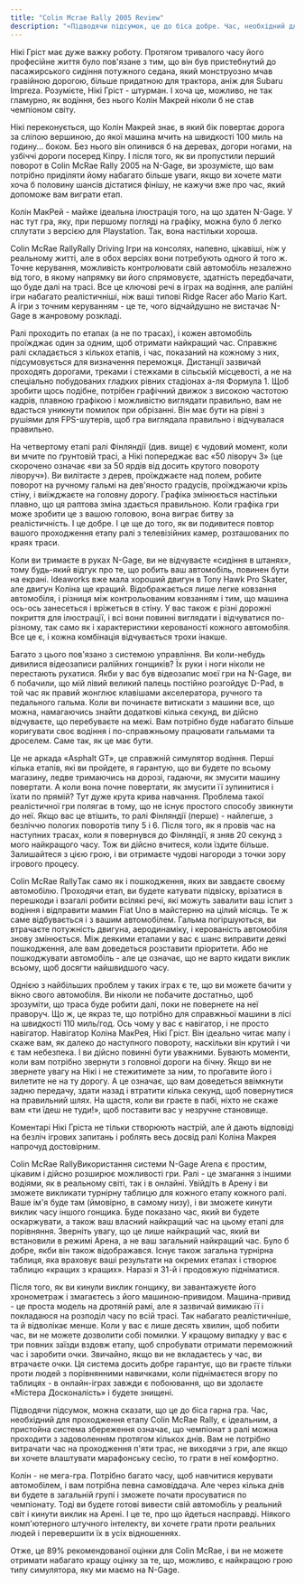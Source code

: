 ```yaml
---
title: "Colin Mcrae Rally 2005 Review"
description: "«Підводячи підсумок, це до біса добре. Час, необхідний для проходження етапу Colin McRae Rally, є ідеальним, а пристойна система збереження означає, що проходження ралійного чемпіонату - це задоволення, яке можна отримати за кілька днів». -- All About N-Gage"
---
```


Нікі Гріст має дуже важку роботу. Протягом тривалого часу його професійне життя було пов'язане з тим, що він був пристебнутий до пасажирського сидіння потужного седана, який монструозно мчав гравійною дорогою, більше придатною для трактора, аніж для Subaru Impreza. Розумієте, Нікі Гріст - штурман. І хоча це, можливо, не так гламурно, як водіння, без нього Колін Макрей ніколи б не став чемпіоном світу.

Нікі переконується, що Колін Макрей знає, в який бік повертає дорога за сліпою вершиною, до якої машина мчить на швидкості 100 миль на годину... боком. Без нього він опинився б на деревах, догори ногами, на узбіччі дороги посеред Кіпру. І після того, як ви пропустили перший поворот в Colin McRae Rally 2005 на N-Gage, ви зрозумієте, що вам потрібно приділяти йому набагато більше уваги, якщо ви хочете мати хоча б половину шансів дістатися фінішу, не кажучи вже про час, який допоможе вам виграти етап.

Колін МакРей - майже ідеальна ілюстрація того, на що здатен N-Gage. У нас тут гра, яку, при першому погляді на графіку, можна було б легко сплутати з версією для Playstation. Так, вона настільки хороша.

Colin McRae RallyRally Driving Ігри на консолях, напевно, цікавіші, ніж у реальному житті, але в обох версіях вони потребують одного й того ж. Точне керування, можливість контролювати свій автомобіль незалежно від того, в якому напрямку ви його спрямовуєте, здатність передбачати, що буде далі на трасі. Все це ключові речі в іграх на водіння, але ралійні ігри набагато реалістичніші, ніж ваші типові Ridge Racer або Mario Kart. А ігри з точним керуванням - це те, чого відчайдушно не вистачає N-Gage в жанровому розкладі.

Ралі проходить по етапах (а не по трасах), і кожен автомобіль проїжджає один за одним, щоб отримати найкращий час. Справжнє ралі складається з кількох етапів, і час, показаний на кожному з них, підсумовується для визначення переможця. Дистанції зазвичай проходять дорогами, треками і стежками в сільській місцевості, а не на спеціально побудованих гладких рівних стадіонах а-ля Формула 1. Щоб зробити щось подібне, потрібен графічний движок з високою частотою кадрів, плавною графікою і можливістю виглядати правильно, вам не вдасться уникнути помилок при обрізанні. Він має бути на рівні з рушіями для FPS-шутерів, щоб гра виглядала правильно і відчувалася правильно.

На четвертому етапі ралі Фінляндії (див. вище) є чудовий момент, коли ви мчите по ґрунтовій трасі, а Нікі попереджає вас «50 ліворуч 3» (це скорочено означає «ви за 50 ярдів від досить крутого повороту ліворуч»). Ви вилітаєте з дерев, проїжджаєте над полем, робите поворот на ручному гальмі на дев'яносто градусів, проїжджаючи крізь стіну, і виїжджаєте на головну дорогу. Графіка змінюється настільки плавно, що ця раптова зміна здається правильною. Коли графіка гри може зробити це з вашою головою, вона виграє битву за реалістичність. І це добре. І це ще до того, як ви подивитеся повтор вашого проходження етапу ралі з телевізійних камер, розташованих по краях траси.

Коли ви тримаєте в руках N-Gage, ви не відчуваєте «сидіння в штанях», тому будь-який відгук про те, що робить ваш автомобіль, повинен бути на екрані. Ideaworks вже мала хороший двигун в Tony Hawk Pro Skater, але двигун Коліна ще кращий. Відображається лише легке ковзання автомобіля, і різниця між контрольованим ковзанням і тим, що машина ось-ось занесеться і вріжеться в стіну. У вас також є різні дорожні покриття для ілюстрації, і всі вони повинні виглядати і відчуватися по-різному, так само як і характеристики керованості кожного автомобіля. Все це є, і кожна комбінація відчувається трохи інакше.

Багато з цього пов'язано з системою управління. Ви коли-небудь дивилися відеозаписи ралійних гонщиків? Їх руки і ноги ніколи не перестають рухатися. Якби у вас був відеозапис моєї гри на N-Gage, ви б побачили, що мій лівий великий палець постійно розгойдує D-Pad, в той час як правий жонглює клавішами акселератора, ручного та педального гальма. Коли ви починаєте витискати з машини все, що можна, намагаючись знайти додаткові кілька секунд, ви дійсно відчуваєте, що перебуваєте на межі. Вам потрібно буде набагато більше коригувати своє водіння і по-справжньому працювати гальмами та дроселем. Саме так, як це має бути.

Це не аркада «Asphalt GT», це справжній симулятор водіння. Перші кілька етапів, які ви пройдете, я гарантую, що ви будете по всьому магазину, ледве тримаючись на дорозі, гадаючи, як змусити машину повертати. А коли вона почне повертати, як змусити її зупинитися і їхати по прямій? Тут дуже крута крива навчання. Проблема такої реалістичної гри полягає в тому, що не існує простого способу звикнути до неї. Якщо вас це втішить, то ралі Фінляндії (перше) - найлегше, з безліччю пологих поворотів типу 5 і 6. Після того, як я провів час на наступних трасах, коли я повернувся до Фінляндії, я зняв 20 секунд з мого найкращого часу. Тож ви дійсно вчитеся, коли їздите більше. Залишайтеся з цією грою, і ви отримаєте чудові нагороди з точки зору ігрового процесу.

Colin McRae RallyТак само як і пошкодження, яких ви завдаєте своєму автомобілю. Проходячи етап, ви будете катувати підвіску, врізатися в перешкоди і взагалі робити всілякі речі, які можуть завалити ваш іспит з водіння і відправити мамин Fiat Uno в майстерню на цілий місяць. Те ж саме відбувається і з вашим автомобілем. Гальма погіршуються, ви втрачаєте потужність двигуна, аеродинаміку, і керованість автомобіля знову змінюється. Між деякими етапами у вас є шанс виправити деякі пошкодження, але вам доведеться розставити пріоритети. Або не пошкоджувати автомобіль - але це означає, що не варто кидати виклик всьому, щоб досягти найшвидшого часу.

Однією з найбільших проблем у таких іграх є те, що ви можете бачити у вікно свого автомобіля. Ви ніколи не побачите достатньо, щоб зрозуміти, що траса буде робити далі, поки не повернете на неї праворуч. Що ж, це якраз те, що потрібно для справжньої машини в лісі на швидкості 110 миль/год. Ось чому у вас є навігатор, і не просто навігатор. Навігатор Коліна МакРея, Нікі Гріст. Він ідеально читає мапу і скаже вам, як далеко до наступного повороту, наскільки він крутий і чи є там небезпека. І ви дійсно повинні бути уважними. Бувають моменти, коли вам потрібно звернути з головної дороги на бічну. Якщо ви не звернете увагу на Нікі і не стежитимете за ним, то проґавите його і вилетите не на ту дорогу. А це означає, що вам доведеться ввімкнути задню передачу, здати назад і втратити кілька секунд, щоб повернутися на правильний шлях. На щастя, коли ви граєте в пабі, ніхто не скаже вам «ти їдеш не туди!», щоб поставити вас у незручне становище.

Коментарі Нікі Гріста не тільки створюють настрій, але й дають відповіді на безліч ігрових запитань і роблять весь досвід ралі Коліна Макрея напрочуд достовірним.

Colin McRae RallyВикористання системи N-Gage Arena є простим, цікавим і дійсно розширює можливості гри. Ралі - це змагання з іншими водіями, як в реальному світі, так і в онлайні. Увійдіть в Арену і ви зможете викликати турнірну таблицю для кожного етапу кожного ралі. Ваше ім'я буде там (ймовірно, в самому низу), і ви зможете кинути виклик часу іншого гонщика. Буде показано час, який ви будете оскаржувати, а також ваш власний найкращий час на цьому етапі для порівняння. Зверніть увагу, що це лише найкращий час, який ви встановили в режимі Арена, а не ваш загальний найкращий час. Було б добре, якби він також відображався. Існує також загальна турнірна таблиця, яка враховує ваші результати на окремих етапах і створює таблицю «кращих з кращих». Наразі я 31-й і продовжую підніматися.

Після того, як ви кинули виклик гонщику, ви завантажуєте його хронометраж і змагаєтесь з його машиною-привидом. Машина-привид - це проста модель на дротяній рамі, але я зазвичай вимикаю її і покладаюся на розподіл часу по всій трасі. Так набагато реалістичніше, та й відволікає менше. Коли у вас є лише десять хвилин, щоб побити час, ви не можете дозволити собі помилки. У кращому випадку у вас є три повних заїзди вздовж етапу, щоб спробувати отримати переможний час і заробити очки. Звичайно, якщо ви не вкладаєтесь у час, ви втрачаєте очки. Ця система досить добре гарантує, що ви граєте тільки проти людей з порівнянними навичками, коли піднімаєтеся вгору по таблицях - в онлайн-іграх завжди є побоювання, що ви здолаєте «Містера Досконалість» і будете знищені.

Підводячи підсумок, можна сказати, що це до біса гарна гра. Час, необхідний для проходження етапу Colin McRae Rally, є ідеальним, а пристойна система збереження означає, що чемпіонат з ралі можна проходити з задоволенням протягом кількох днів. Вам не потрібно витрачати час на проходження п'яти трас, не виходячи з гри, але якщо ви хочете влаштувати марафонську сесію, то грати в неї комфортно.

Колін - не мега-гра. Потрібно багато часу, щоб навчитися керувати автомобілем, і вам потрібна певна самовіддача. Але через кілька днів ви будете в загальній групі і зможете почати просуватися по чемпіонату. Тоді ви будете готові вивести свій автомобіль у реальний світ і кинути виклик на Арені. І це те, про що йдеться насправді. Ніякого комп'ютерного штучного інтелекту, ви хочете грати проти реальних людей і перевершити їх в усіх відношеннях.

Отже, це 89% рекомендованої оцінки для Colin McRae, і ви не можете отримати набагато кращу оцінку за те, що, можливо, є найкращою грою типу симулятора, яку ми маємо на N-Gage.